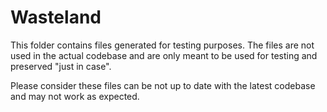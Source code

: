 # Wasteland

This folder contains files generated for testing purposes. The files are not used in the actual codebase and are only meant to be used for testing and preserved "just in case".

Please consider these files can be not up to date with the latest codebase and may not work as expected.
